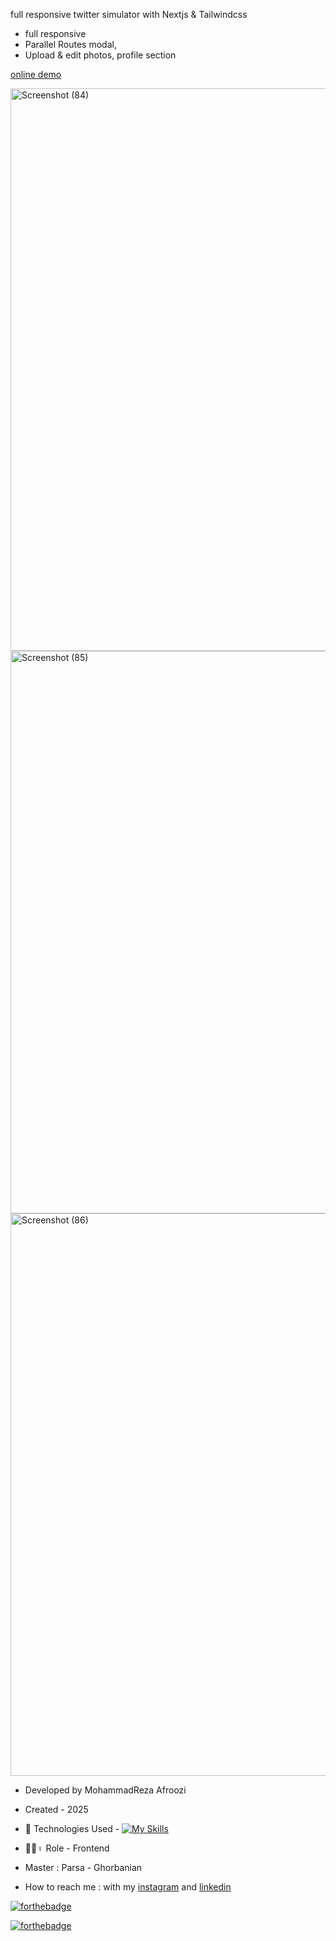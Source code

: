 full responsive twitter simulator with Nextjs & Tailwindcss
- full responsive
- Parallel Routes modal, 
- Upload & edit photos, profile section


[online demo](https://persian-x-twitter-full-responsive-yois-r7en9evkp.vercel.app/)


<img width="1600" height="900" alt="Screenshot (84)" src="https://github.com/user-attachments/assets/167b292a-8d1d-48a5-be89-26eed4a7dabe" />
<img width="1600" height="900" alt="Screenshot (85)" src="https://github.com/user-attachments/assets/39748d25-572a-47b7-93ac-0156f378c8be" />
<img width="1600" height="900" alt="Screenshot (86)" src="https://github.com/user-attachments/assets/7fd8ff66-66b6-4715-ba66-b2a0b765fe2c" />




- Developed by MohammadReza Afroozi
- Created - 2025
- 🤖 Technologies Used - [![My Skills](https://skillicons.dev/icons?i=nextjs,tailwindcss)](https://skillicons.dev)

- 🤖🤖♀️ Role - Frontend
- Master : Parsa - Ghorbanian
- How to reach me : with my
[instagram](https://www.instagram.com/afroozi_dev?igsh=MWNvODk2dGwwY29o) and
[linkedin](https://www.linkedin.com/in/mohammad-reza-afroozi)

[![forthebadge](https://forthebadge.com/images/featured/featured-built-with-love.svg)](https://forthebadge.com)

[![forthebadge](https://forthebadge.com/images/badges/made-with-javascript.svg)](https://forthebadge.com)
